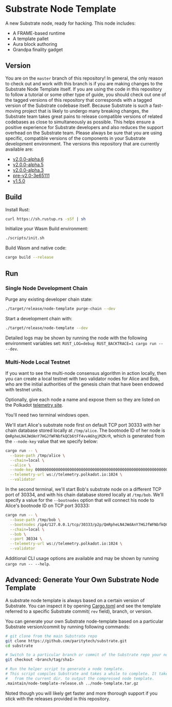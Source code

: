# Substrate Node Template

A new Substrate node, ready for hacking. This node includes:

* A FRAME-based runtime
* A template pallet
* Aura block authoring
* Grandpa finality gadget

## Version

You are on the `master` branch of this repository! In general, the only reason to check out and work
with this branch is if you are making changes to the Substrate Node Template itself. If you are
using the code in this repository to follow a tutorial or some other type of guide, you should
check out one of the tagged versions of this repository that corresponds with a tagged version of
the Substrate codebase itself. Because Substrate is such a fast-moving project that is likely to
undergo many breaking changes, the Substrate team takes great pains to release compatible versions
of related codebases as close to simultaneously as possible. This helps ensure a positive
experience for Substrate developers and also reduces the support overhead on the Substrate team.
Please always be sure that you are using specific, compatible versions of the components in your
Substrate development environment. The versions this repository that are currently available are:

- [v2.0.0-alpha.6](https://github.com/substrate-developer-hub/substrate-node-template/tree/v2.0.0-alpha.6)
- [v2.0.0-alpha.5](https://github.com/substrate-developer-hub/substrate-node-template/tree/v2.0.0-alpha.5)
- [v2.0.0-alpha.3](https://github.com/substrate-developer-hub/substrate-node-template/tree/v2.0.0-alpha.3)
- [pre-v2.0-3e65111](https://github.com/substrate-developer-hub/substrate-node-template/tree/pre-v2.0-3e65111)
- [v1.5.0](https://github.com/substrate-developer-hub/substrate-node-template/tree/v1.5.0)

## Build

Install Rust:

```bash
curl https://sh.rustup.rs -sSf | sh
```

Initialize your Wasm Build environment:

```bash
./scripts/init.sh
```

Build Wasm and native code:

```bash
cargo build --release
```

## Run

### Single Node Development Chain

Purge any existing developer chain state:

```bash
./target/release/node-template purge-chain --dev
```

Start a development chain with:

```bash
./target/release/node-template --dev
```

Detailed logs may be shown by running the node with the following environment variables set: `RUST_LOG=debug RUST_BACKTRACE=1 cargo run -- --dev`.

### Multi-Node Local Testnet

If you want to see the multi-node consensus algorithm in action locally, then you can create a local testnet with two validator nodes for Alice and Bob, who are the initial authorities of the genesis chain that have been endowed with testnet units.

Optionally, give each node a name and expose them so they are listed on the Polkadot [telemetry site](https://telemetry.polkadot.io/#/Local%20Testnet).

You'll need two terminal windows open.

We'll start Alice's substrate node first on default TCP port 30333 with her chain database stored locally at `/tmp/alice`. The bootnode ID of her node is `QmRpheLN4JWdAnY7HGJfWFNbfkQCb6tFf4vvA6hgjMZKrR`, which is generated from the `--node-key` value that we specify below:

```bash
cargo run -- \
  --base-path /tmp/alice \
  --chain=local \
  --alice \
  --node-key 0000000000000000000000000000000000000000000000000000000000000001 \
  --telemetry-url ws://telemetry.polkadot.io:1024 \
  --validator
```

In the second terminal, we'll start Bob's substrate node on a different TCP port of 30334, and with his chain database stored locally at `/tmp/bob`. We'll specify a value for the `--bootnodes` option that will connect his node to Alice's bootnode ID on TCP port 30333:

```bash
cargo run -- \
  --base-path /tmp/bob \
  --bootnodes /ip4/127.0.0.1/tcp/30333/p2p/QmRpheLN4JWdAnY7HGJfWFNbfkQCb6tFf4vvA6hgjMZKrR \
  --chain=local \
  --bob \
  --port 30334 \
  --telemetry-url ws://telemetry.polkadot.io:1024 \
  --validator
```

Additional CLI usage options are available and may be shown by running `cargo run -- --help`.

## Advanced: Generate Your Own Substrate Node Template

A substrate node template is always based on a certain version of Substrate. You can inspect it by
opening [Cargo.toml](Cargo.toml) and see the template referred to a specific Substrate commit(
`rev` field), branch, or version.

You can generate your own Substrate node-template based on a particular Substrate
version/commit by running following commands:

```bash
# git clone from the main Substrate repo
git clone https://github.com/paritytech/substrate.git
cd substrate

# Switch to a particular branch or commit of the Substrate repo your node-template based on
git checkout <branch/tag/sha1>

# Run the helper script to generate a node template.
# This script compiles Substrate and takes a while to complete. It takes a relative file path
#   from the current dir. to output the compressed node template.
.maintain/node-template-release.sh ../node-template.tar.gz
```

Noted though you will likely get faster and more thorough support if you stick with the releases
provided in this repository.
